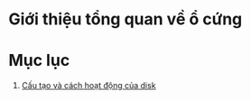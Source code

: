 # Giới thiệu tổng quan về ổ cứng 

# Mục lục

1. [Cấu tạo và cách hoạt động của disk](docs/cau-tao-va-cach-hoat-dong.md)